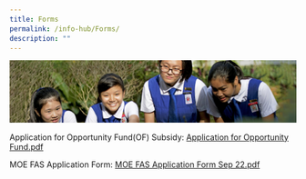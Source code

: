 ```yaml
---
title: Forms
permalink: /info-hub/Forms/
description: ""
---
```

![](/images/Learning-@-St-Nicks_v2.jpg)


Application for Opportunity Fund(OF) Subsidy: [Application for Opportunity Fund.pdf](/files/Application%20for%20Opportunity%20Fund.pdf)

MOE FAS Application Form: [MOE FAS Application Form Sep 22.pdf](/files/GGAS_Application%20Form.pdf)